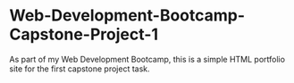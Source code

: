 # Web-Development-Bootcamp-Capstone-Project-1
As part of my Web Development Bootcamp, this is a simple HTML portfolio site for the first capstone project task.
